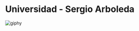 # Universidad - Sergio Arboleda
![giphy](https://user-images.githubusercontent.com/85587286/184520359-343e8f6b-af0b-41c1-85bb-4148a6d94278.gif)
